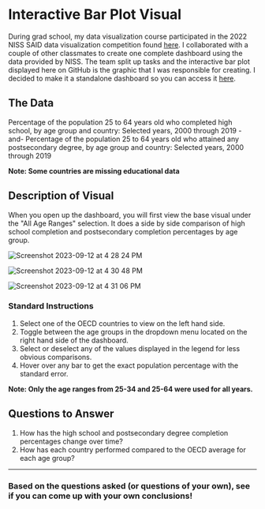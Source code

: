 # Interactive Bar Plot Visual

During grad school, my data visualization course participated in the 2022 NISS SAID data visualization competition found [here](https://www.niss.org/events/niss-statistically-accurate-interactive-displays-graphics-0). I collaborated with a couple of other classmates to create one complete dashboard using the data provided by NISS. The team split up tasks and the interactive bar plot displayed here on GitHub is the graphic that I was responsible for creating. I decided to make it a standalone dashboard so you can access it [here](https://alizay1.shinyapps.io/interactive-bar-plot-of-education-data/).




## The Data

Percentage of the population 25 to 64 years old who completed high school, by age group and country: Selected years, 2000 through 2019  -and-  Percentage of the population 25 to 64 years old who attained any postsecondary degree, by age group and country: Selected years, 2000 through 2019

**Note: Some countries are missing educational data**



## Description of Visual


When you open up the dashboard, you will first view the base visual under the "All Age Ranges" selection. It does a side by side comparison of high school completion and postsecondary completion percentages by age group.

![Screenshot 2023-09-12 at 4 28 24 PM](https://github.com/alizay1/interactive-bar-plot-visual/assets/101383537/dd2d390d-fd3d-4785-97cf-5067007c09af)



![Screenshot 2023-09-12 at 4 30 48 PM](https://github.com/alizay1/interactive-bar-plot-visual/assets/101383537/b0edf4f1-c441-41b3-aa39-d412c2d52691)


![Screenshot 2023-09-12 at 4 31 06 PM](https://github.com/alizay1/interactive-bar-plot-visual/assets/101383537/3505fbe1-2566-4762-827e-812bf26b41c4)



### Standard Instructions
1. Select one of the OECD countries to view on the left hand side.
2. Toggle between the age groups in the dropdown menu located on the right hand side of the dashboard.
3. Select or deselect any of the values displayed in the legend for less obvious comparisons.
4. Hover over any bar to get the exact population percentage with the standard error.

**Note: Only the age ranges from 25-34 and 25-64 were used for all years.**

## Questions to Answer

1. How has the high school and postsecondary degree completion percentages change over time?
2. How has each country performed compared to the OECD average for each age group?

***


### Based on the questions asked (or questions of your own), see if you can come up with your own conclusions!







